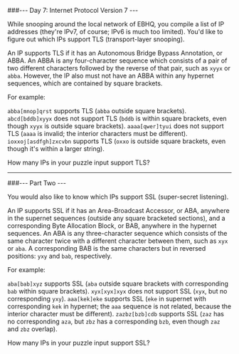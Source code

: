 ###--- Day 7: Internet Protocol Version 7 ---

While snooping around the local network of EBHQ, you compile a list of IP addresses (they're IPv7, of course; IPv6 is much too limited). You'd like to figure out which IPs support TLS (transport-layer snooping).

An IP supports TLS if it has an Autonomous Bridge Bypass Annotation, or ABBA. An ABBA is any four-character sequence which consists of a pair of two different characters followed by the reverse of that pair, such as `xyyx` or `abba`. However, the IP also must not have an ABBA within any hypernet sequences, which are contained by square brackets.

For example:

`abba[mnop]qrst` supports TLS (`abba` outside square brackets).
`abcd[bddb]xyyx` does not support TLS (`bddb` is within square brackets, even though `xyyx` is outside square brackets).
`aaaa[qwer]tyui` does not support TLS (`aaaa` is invalid; the interior characters must be different).
`ioxxoj[asdfgh]zxcvbn` supports TLS (`oxxo` is outside square brackets, even though it's within a larger string).

How many IPs in your puzzle input support TLS?
***
###--- Part Two ---

You would also like to know which IPs support SSL (super-secret listening).

An IP supports SSL if it has an Area-Broadcast Accessor, or ABA, anywhere in the supernet sequences (outside any square bracketed sections), and a corresponding Byte Allocation Block, or BAB, anywhere in the hypernet sequences. An ABA is any three-character sequence which consists of the same character twice with a different character between them, such as `xyx` or `aba`. A corresponding BAB is the same characters but in reversed positions: `yxy` and `bab`, respectively.

For example:

`aba[bab]xyz` supports SSL (`aba` outside square brackets with corresponding `bab` within square brackets).
`xyx[xyx]xyx` does not support SSL (`xyx`, but no corresponding `yxy`).
`aaa[kek]eke` supports SSL (`eke` in supernet with corresponding `kek` in hypernet; the `aaa` sequence is not related, because the interior character must be different).
`zazbz[bzb]cdb` supports SSL (`zaz` has no corresponding `aza`, but `zbz` has a corresponding `bzb`, even though `zaz` and `zbz` overlap).

How many IPs in your puzzle input support SSL?
